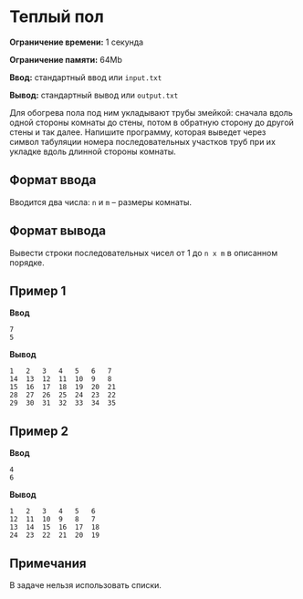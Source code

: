 # Теплый пол

**Ограничение времени:** 1 секунда

**Ограничение памяти:** 64Mb

**Ввод:** стандартный ввод или `input.txt`

**Вывод:** стандартный вывод или `output.txt`

Для обогрева пола под ним укладывают трубы змейкой: сначала вдоль одной стороны комнаты до стены, потом в обратную сторону до другой стены и так далее. Напишите программу, которая выведет через символ табуляции номера последовательных участков труб при их укладке вдоль длинной стороны комнаты.

## Формат ввода

Вводится два числа: `n` и `m` – размеры комнаты.

## Формат вывода

Вывести строки последовательных чисел от 1 до `n x m` в описанном порядке.

## Пример 1

**Ввод**
```
7
5
```

**Вывод**
```
1	2	3	4	5	6	7
14	13	12	11	10	9	8
15	16	17	18	19	20	21
28	27	26	25	24	23	22
29	30	31	32	33	34	35
```

## Пример 2

**Ввод**
```
4
6
```

**Вывод**
```
1	2	3	4	5	6
12	11	10	9	8	7
13	14	15	16	17	18
24	23	22	21	20	19
```

## Примечания

В задаче нельзя использовать списки.